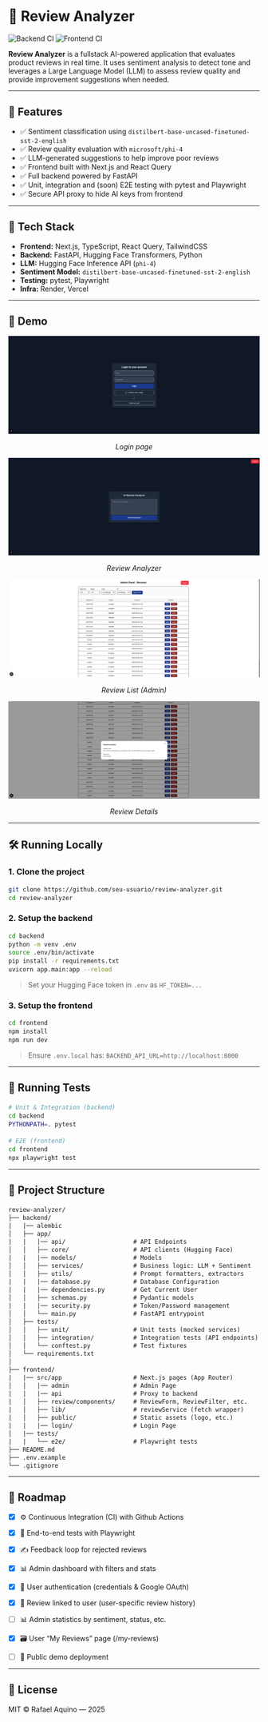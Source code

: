 # 🧠 Review Analyzer

![Backend CI](https://github.com/rafael-acerqueira/review-analyzer/actions/workflows/backend-ci.yml/badge.svg)
![Frontend CI](https://github.com/rafael-acerqueira/review-analyzer/actions/workflows/frontend-ci.yml/badge.svg)


**Review Analyzer** is a fullstack AI-powered application that evaluates product reviews in real time. It uses sentiment analysis to detect tone and leverages a Large Language Model (LLM) to assess review quality and provide improvement suggestions when needed.

---

## 🚀 Features

- ✅ Sentiment classification using `distilbert-base-uncased-finetuned-sst-2-english`
- ✅ Review quality evaluation with `microsoft/phi-4`
- ✅ LLM-generated suggestions to help improve poor reviews
- ✅ Frontend built with Next.js and React Query
- ✅ Full backend powered by FastAPI
- ✅ Unit, integration and (soon) E2E testing with pytest and Playwright
- ✅ Secure API proxy to hide AI keys from frontend

---

## 🧰 Tech Stack

- **Frontend:** Next.js, TypeScript, React Query, TailwindCSS
- **Backend:** FastAPI, Hugging Face Transformers, Python
- **LLM:** Hugging Face Inference API (`phi-4`)
- **Sentiment Model:** `distilbert-base-uncased-finetuned-sst-2-english`
- **Testing:** pytest, Playwright
- **Infra:** Render, Vercel

---

## 📸 Demo

![Login](assets/login.png)
<p align="center"><em>Login page</em></p>

![Home](assets/review_analyzer.png)
<p align="center"><em>Review Analyzer</em></p>

![ReviewList](assets/review_list.png)
<p align="center"><em>Review List (Admin)</em></p>

![ReviewDetails](assets/review_details.png)
<p align="center"><em>Review Details</em></p>

---

## 🛠️ Running Locally

### 1. Clone the project

```bash
git clone https://github.com/seu-usuario/review-analyzer.git
cd review-analyzer
```

### 2. Setup the backend

```bash
cd backend
python -m venv .env
source .env/bin/activate
pip install -r requirements.txt
uvicorn app.main:app --reload
```

> Set your Hugging Face token in `.env` as `HF_TOKEN=...`

### 3. Setup the frontend

```bash
cd frontend
npm install
npm run dev
```

> Ensure `.env.local` has:
> `BACKEND_API_URL=http://localhost:8000`

---

## 🧪 Running Tests

```bash
# Unit & Integration (backend)
cd backend
PYTHONPATH=. pytest

# E2E (frontend)
cd frontend
npx playwright test
```

---

## 📁 Project Structure

```
review-analyzer/
├── backend/
|   |── alembic
│   ├── app/
|   |   |── api/                   # API Endpoints
│   │   ├── core/                  # API clients (Hugging Face)
|   |   |── models/                # Models
│   │   ├── services/              # Business logic: LLM + Sentiment
│   │   ├── utils/                 # Prompt formatters, extractors
|   |   |── database.py            # Database Configuration
|   |   |── dependencies.py        # Get Current User
│   │   ├── schemas.py             # Pydantic models
|   |   |── security.py            # Token/Password management
│   │   └── main.py                # FastAPI entrypoint
│   ├── tests/
│   │   ├── unit/                  # Unit tests (mocked services)
│   │   ├── integration/           # Integration tests (API endpoints)
│   │   └── conftest.py            # Test fixtures
│   └── requirements.txt
│
├── frontend/
|   |── src/app                    # Next.js pages (App Router)
│   │   |── admin                  # Admin Page
|   |   |── api                    # Proxy to backend
|   │   ├── review/components/     # ReviewForm, ReviewFilter, etc.
|   │   ├── lib/                   # reviewService (fetch wrapper)
|   │   ├── public/                # Static assets (logo, etc.)
|   |   |── login/                 # Login Page
│   |── tests/
|   |   └── e2e/                   # Playwright tests
├── README.md
├── .env.example
└── .gitignore
```

---

## 🔮 Roadmap

- [x] ⚙️ Continuous Integration (CI) with Github Actions
- [x] 🧪 End-to-end tests with Playwright
- [x] ✍️ Feedback loop for rejected reviews
- [x] 📊 Admin dashboard with filters and stats
- [x] 🔐 User authentication (credentials & Google OAuth)
- [x] 📝 Review linked to user (user-specific review history)
- [ ] 📊 Admin statistics by sentiment, status, etc.
- [x] 🗃️ User “My Reviews” page (/my-reviews)
- [ ] 🚀 Public demo deployment


---

## 📄 License

MIT © Rafael Aquino — 2025